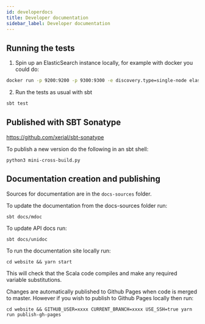 ```yaml
---
id: developerdocs
title: Developer documentation
sidebar_label: Developer documentation
---
```

## Running the tests
1. Spin up an ElasticSearch instance locally, for example with docker you could do:
```bash
docker run -p 9200:9200 -p 9300:9300 -e discovery.type=single-node elasticsearch:7.1.0
```

2. Run the tests as usual with sbt
```bash
sbt test
```

## Published with SBT Sonatype
https://github.com/xerial/sbt-sonatype

To publish a new version do the following in an sbt shell:
```
python3 mini-cross-build.py
```

## Documentation creation and publishing
Sources for documentation are in the `docs-sources` folder.

To update the documentation from the docs-sources folder run:
```
sbt docs/mdoc
```

To update API docs run:
```
sbt docs/unidoc
```

To run the documentation site locally run:
```
cd website && yarn start
```

This will check that the Scala code compiles and make any required variable substitutions.

Changes are automatically published to Github Pages when code is merged to master. However if you wish to publish to
Github Pages locally then run:
```
cd website && GITHUB_USER=xxxx CURRENT_BRANCH=xxxx USE_SSH=true yarn run publish-gh-pages
```